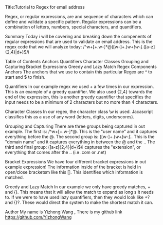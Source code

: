 Title:Tutorial to Regex for email address

Regex, or regular expressions, are and sequence of characters which can define and validate a specific pattern. Regular expressions can be a combination of letters, numbers, special characters, and quantifiers.

Summary
Today i will be covering and breaking down the compenents of regular expressions that are used to validate an email address. This is the regex code that we will analyze today: /^w+[+.w-]*@([w-]+.)*w+[w-]*.([a-z]{2,4}|d+)$/i

Table of Contents
Anchors
Quantifiers
Character Classes
Grouping and Capturing
Bracket Expressions
Greedy and Lazy Match
Regex Components
Anchors
The anchors that we use to contain this particular Regex are ^ to start and $ to finish.

Quantifiers
In our example regex we used + a few times in our expression. This is an example of a greedy quantifier. We also used {2,4} towards the end of the expression, this is another greedy quantifier that specifies the input needs to be a minimum of 2 characters but no more than 4 characters.

Character Classes
In our regex, the character class \w is used. Jacascript classifies this as a use of any word (letters, digits, underscores).

Grouping and Capturing
There are three groups being captured in out example. The first is: /^w+[+.w-]*@. This is the "user name" and it captures everything before the @. The second group is: ([w-]+.)*w+[w-]*.. This is the "domain name" and it captures everything in between the @ and the .. The third and final group: ([a-z]{2,4}|d+)$/i captures the "extension", or everything that comes after the .. (i.e .com or .net)

Bracket Expressions
We have four different bracket expressions in out example expression! The information inside of the bracket is held in open/close bracketsm like this []. This identifies which information is matched.

Greedy and Lazy Match
In our example we only have greedy matches, + and {}. This means that it will allow the match to expand as long s it needs to. If we were to have used lazy quantifiers, then they would look like +? and {}?. These would direct the system to make the shortest match it can.

Author
My name is Yizhong Wang , There is my github link https://github.com/YizhongWang

